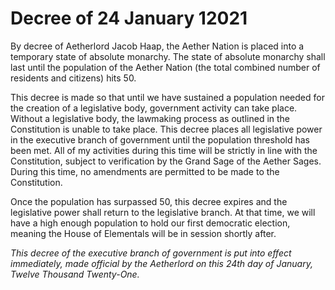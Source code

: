 # Decree of 24 January 12021

By decree of Aetherlord Jacob Haap, the Aether Nation is placed into a temporary state of absolute monarchy. The state of absolute monarchy shall last until the population of the Aether Nation (the total combined number of residents and citizens) hits 50.

This decree is made so that until we have sustained a population needed for the creation of a legislative body, government activity can take place. Without a legislative body, the lawmaking process as outlined in the Constitution is unable to take place. This decree places all legislative power in the executive branch of government until the population threshold has been met. All of my activities during this time will be strictly in line with the Constitution, subject to verification by the Grand Sage of the Aether Sages. During this time, no amendments are permitted to be made to the Constitution.

Once the population has surpassed 50, this decree expires and the legislative power shall return to the legislative branch. At that time, we will have a high enough population to hold our first democratic election, meaning the House of Elementals will be in session shortly after.

_This decree of the executive branch of government is put into effect immediately, made official by the Aetherlord on this 24th day of January, Twelve Thousand Twenty-One._
